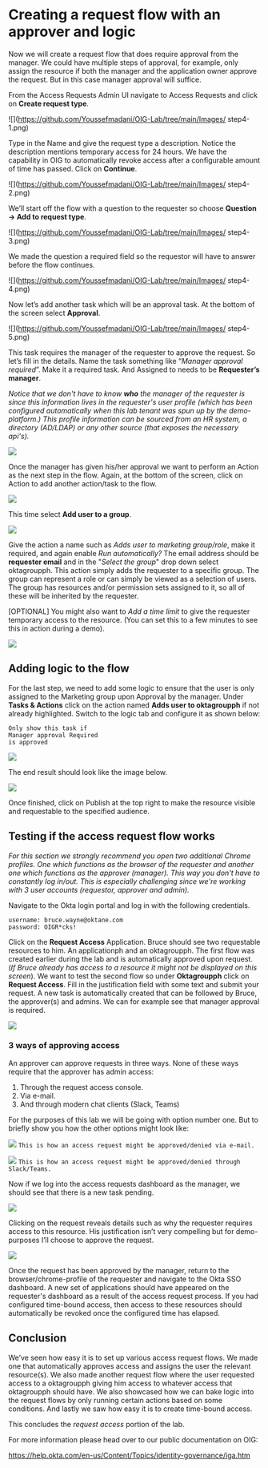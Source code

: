 # Creating a request flow with an approver and logic

Now we will create a request flow that does require approval from the manager. We could have multiple steps of approval, for example, only assign the resource if both the manager and the application owner approve the request. But in this case manager approval will suffice.

From the Access Requests Admin UI navigate to Access Requests and click on **Create request type**.

![](https://github.com/Youssefmadani/OIG-Lab/tree/main/Images/
step4-1.png)

Type in the Name and give the request type a description. Notice the description mentions temporary access for 24 hours. We have the capability in OIG to automatically revoke access after a configurable amount of time has passed. Click on **Continue**.

![](https://github.com/Youssefmadani/OIG-Lab/tree/main/Images/
step4-2.png)

We’ll start off the flow with a question to the requester so choose **Question → Add to request type**.

![](https://github.com/Youssefmadani/OIG-Lab/tree/main/Images/
step4-3.png)

We made the question a required field so the requestor will have to answer before the flow continues. 

![](https://github.com/Youssefmadani/OIG-Lab/tree/main/Images/
step4-4.png)

Now let’s add another task which will be an approval task. At the bottom of the screen select **Approval**. 

![](https://github.com/Youssefmadani/OIG-Lab/tree/main/Images/
step4-5.png)

This task requires the manager of the requester to approve the request.  So let’s fill in the details. Name the task something like “*Manager approval required*”. Make it a required task. And Assigned to needs to be **Requester’s manager**. 

*Notice that we don't have to know **who** the manager of the requester is since this information lives in the requester's user profile (which has been configured automatically when this lab tenant was spun up by the demo-platform.) This profile information can be sourced from an HR system, a directory (AD/LDAP) or any other source (that exposes the necessary api's).*

![](https://github.com/Youssefmadani/OIG-Lab/tree/main/Images/step4-6.png)

Once the manager has given his/her approval we want to perform an Action as the next step in the flow. Again, at the bottom of the screen, click on Action to add another action/task to the flow. 

![](https://github.com/Youssefmadani/OIG-Lab/tree/main/Images/step4-8.png)

This time select **Add user to a group**.

![](https://github.com/Youssefmadani/OIG-Lab/tree/main/Images/step4-9.png)

Give the action a name such as *Adds user to marketing group/role*, make it required, and again enable *Run automatically?* The email address should be **requester email** and in the "*Select the group*" drop down select oktagroupph. This action simply adds the requester to a specific group. The group can represent a role or can simply be viewed as a selection of users. The group has resources and/or permission sets assigned to it, so all of these will be inherited by the requester.

[OPTIONAL] You might also want to *Add a time limit* to give the requester temporary access to the resource. (You can set this to a few minutes to see this in action during a demo).

![](https://github.com/Youssefmadani/OIG-Lab/tree/main/Images/step4-10.png)

## Adding logic to the flow

For the last step, we need to add some logic to ensure that the user is only assigned to the Marketing group upon Approval by the manager. Under **Tasks & Actions** click on the action named **Adds user to oktagroupph** if not already highlighted. Switch to the logic tab and configure it as shown below: 

```
Only show this task if
Manager approval Required
is approved
```

![](https://github.com/Youssefmadani/OIG-Lab/tree/main/Images/step4-11.png)

The end result should look like the image below.

![](https://github.com/Youssefmadani/OIG-Lab/tree/main/Images/step4-12.png)

Once finished, click on Publish at the top right to make the resource visible and requestable to the specified audience. 

## Testing if the access request flow works

*For this section we strongly recommend you open two additional Chrome profiles. One which functions as the browser of the requester and another one which functions as the approver (manager). This way you don't have to constantly log in/out. This is especially challenging since we're working with 3 user accounts (requestor, approver and admin).*

Navigate to the Okta login portal and log in with the following credentials.

```
username: bruce.wayne@oktane.com
password: OIGR*cks!
```

Click on the **Request Access** Application. Bruce should see two requestable resources to him. An applicationph and an oktagroupph. The first flow was created earlier during the lab and is automatically approved upon request. (*If Bruce already has access to a resource it might not be displayed on this screen*). We want to test the second flow so under **Oktagroupph** click on **Request Access**. Fill in the justification field with some text and submit your request. A new task is automatically created that can be followed by Bruce, the approver(s) and admins. We can for example see that manager approval is required. 

![](https://github.com/Youssefmadani/OIG-Lab/tree/main/Images/step4-13.png)

### 3 ways of approving access

An approver can approve requests in three ways. None of these ways require that the approver has admin access:

1. Through the request access console.
2. Via e-mail.
3. And through modern chat clients (Slack, Teams)

For the purposes of this lab we will be going with option number one. But to briefly show you how the other options might look like:

![](https://github.com/Youssefmadani/OIG-Lab/tree/main/Images/step4-14.png)
`This is how an access request might be approved/denied via e-mail.`

![](https://github.com/Youssefmadani/OIG-Lab/tree/main/Images/step4-15.png)
`This is how an access request might be approved/denied through Slack/Teams.`

Now if we log into the access requests dashboard as the manager, we should see that there is a new task pending. 

![](https://github.com/Youssefmadani/OIG-Lab/tree/main/Images/step4-16.png)

Clicking on the request reveals details such as why the requester requires access to this resource. His justification isn’t very compelling but for demo-purposes I’ll choose to approve the request. 

![](https://github.com/Youssefmadani/OIG-Lab/tree/main/Images/step4-17.png)

Once the request has been approved by the manager, return to the browser/chrome-profile of the requester and navigate to the Okta SSO dashboard. A new set of applications should have appeared on the requester's dashboard as a result of the access request process. If you had configured time-bound access, then access to these resources should automatically be revoked once the configured time has elapsed. 

## Conclusion 

We’ve seen how easy it is to set up various access request flows. We made one that automatically approves access and assigns the user the relevant resource(s). We also made another request flow where the user requested access to a oktagroupph giving him access to whatever access that oktagroupph should have. We also showcased how we can bake logic into the request flows by only running certain actions based on some conditions. And lastly we saw how easy it is to create time-bound access.

This concludes the *request access* portion of the lab.

For more information please head over to our public documentation on OIG:

https://help.okta.com/en-us/Content/Topics/identity-governance/iga.htm
